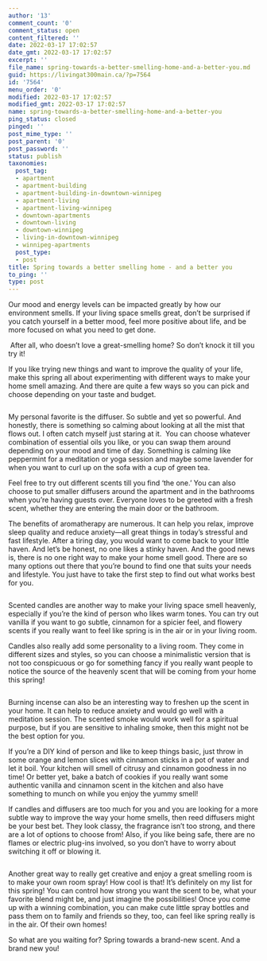 ```yaml
---
author: '13'
comment_count: '0'
comment_status: open
content_filtered: ''
date: 2022-03-17 17:02:57
date_gmt: 2022-03-17 17:02:57
excerpt: ''
file_name: spring-towards-a-better-smelling-home-and-a-better-you.md
guid: https://livingat300main.ca/?p=7564
id: '7564'
menu_order: '0'
modified: 2022-03-17 17:02:57
modified_gmt: 2022-03-17 17:02:57
name: spring-towards-a-better-smelling-home-and-a-better-you
ping_status: closed
pinged: ''
post_mime_type: ''
post_parent: '0'
post_password: ''
status: publish
taxonomies:
  post_tag:
  - apartment
  - apartment-building
  - apartment-building-in-downtown-winnipeg
  - apartment-living
  - apartment-living-winnipeg
  - downtown-apartments
  - downtown-living
  - downtown-winnipeg
  - living-in-downtown-winnipeg
  - winnipeg-apartments
  post_type:
  - post
title: Spring towards a better smelling home - and a better you
to_ping: ''
type: post
---
```

<!-- wp:paragraph -->
<p>Our mood and energy levels can be impacted greatly by how our environment smells. If your living space smells great, don’t be surprised if you catch yourself in a better mood, feel more positive about life, and be more focused on what you need to get done.</p>
<!-- /wp:paragraph -->

<!-- wp:paragraph -->
<p>&nbsp;After all, who doesn’t love a great-smelling home? So don’t knock it till you try it!</p>
<!-- /wp:paragraph -->

<!-- wp:paragraph -->
<p>If you like trying new things and want to improve the quality of your life, make this spring all about experimenting with different ways to make your home smell amazing. And there are quite a few ways so you can pick and choose depending on your taste and budget.</p>
<!-- /wp:paragraph -->

<!-- wp:image {"id":7565,"sizeSlug":"large","linkDestination":"none"} -->
<figure class="wp-block-image size-large"><img src="https://livingat300main.ca/wp-content/uploads/2022/03/1-1024x682.jpg" alt="" class="wp-image-7565"/></figure>
<!-- /wp:image -->

<!-- wp:paragraph -->
<p>My personal favorite is the diffuser. So subtle and yet so powerful. And honestly, there is something so calming about looking at all the mist that flows out. I often catch myself just staring at it.  You can choose whatever combination of essential oils you like, or you can swap them around depending on your mood and time of day. Something is calming like peppermint for a meditation or yoga session and maybe some lavender for when you want to curl up on the sofa with a cup of green tea. </p>
<!-- /wp:paragraph -->

<!-- wp:paragraph -->
<p>Feel free to try out different scents till you find ‘the one.’ You can also choose to put smaller diffusers around the apartment and in the bathrooms when you’re having guests over. Everyone loves to be greeted with a fresh scent, whether they are entering the main door or the bathroom.</p>
<!-- /wp:paragraph -->

<!-- wp:paragraph -->
<p>The benefits of aromatherapy are numerous. It can help you relax, improve sleep quality and reduce anxiety—all great things in today’s stressful and fast lifestyle. After a tiring day, you would want to come back to your little haven. And let’s be honest, no one likes a stinky haven. And the good news is, there is no one right way to make your home smell good. There are so many options out there that you’re bound to find one that suits your needs and lifestyle. You just have to take the first step to find out what works best for you.</p>
<!-- /wp:paragraph -->

<!-- wp:image {"id":7566,"sizeSlug":"large","linkDestination":"none"} -->
<figure class="wp-block-image size-large"><img src="https://livingat300main.ca/wp-content/uploads/2022/03/2-1024x683.jpg" alt="" class="wp-image-7566"/></figure>
<!-- /wp:image -->

<!-- wp:paragraph -->
<p>Scented candles are another way to make your living space smell heavenly, especially if you’re the kind of person who likes warm tones. You can try out vanilla if you want to go subtle, cinnamon for a spicier feel, and flowery scents if you really want to feel like spring is in the air or in your living room.</p>
<!-- /wp:paragraph -->

<!-- wp:paragraph -->
<p>Candles also really add some personality to a living room. They come in different sizes and styles, so you can choose a minimalistic version that is not too conspicuous or go for something fancy if you really want people to notice the source of the heavenly scent that will be coming from your home this spring!</p>
<!-- /wp:paragraph -->

<!-- wp:image {"id":7567,"sizeSlug":"large","linkDestination":"none"} -->
<figure class="wp-block-image size-large"><img src="https://livingat300main.ca/wp-content/uploads/2022/03/3-1024x683.jpg" alt="" class="wp-image-7567"/></figure>
<!-- /wp:image -->

<!-- wp:paragraph -->
<p>Burning incense can also be an interesting way to freshen up the scent in your home. It can help to reduce anxiety and would go well with a meditation session. The scented smoke would work well for a spiritual purpose, but if you are sensitive to inhaling smoke, then this might not be the best option for you.</p>
<!-- /wp:paragraph -->

<!-- wp:paragraph -->
<p>If you’re a DIY kind of person and like to keep things basic, just throw in some orange and lemon slices with cinnamon sticks in a pot of water and let it boil. Your kitchen will smell of citrusy and cinnamon goodness in no time! Or better yet, bake a batch of cookies if you really want some authentic vanilla and cinnamon scent in the kitchen and also have something to munch on while you enjoy the yummy smell!</p>
<!-- /wp:paragraph -->

<!-- wp:paragraph -->
<p>If candles and diffusers are too much for you and you are looking for a more subtle way to improve the way your home smells, then reed diffusers might be your best bet. They look classy, the fragrance isn’t too strong, and there are a lot of options to choose from! Also, if you like being safe, there are no flames or electric plug-ins involved, so you don’t have to worry about switching it off or blowing it.</p>
<!-- /wp:paragraph -->

<!-- wp:image {"id":7568,"sizeSlug":"large","linkDestination":"none"} -->
<figure class="wp-block-image size-large"><img src="https://livingat300main.ca/wp-content/uploads/2022/03/4-1024x687.jpg" alt="" class="wp-image-7568"/></figure>
<!-- /wp:image -->

<!-- wp:paragraph -->
<p>Another great way to really get creative and enjoy a great smelling room is to make your own room spray! How cool is that! It’s definitely on my list for this spring! You can control how strong you want the scent to be, what your favorite blend might be, and just imagine the possibilities! Once you come up with a winning combination, you can make cute little spray bottles and pass them on to family and friends so they, too, can feel like spring really is in the air. Of their own homes!</p>
<!-- /wp:paragraph -->

<!-- wp:paragraph -->
<p>So what are you waiting for? Spring towards a brand-new scent. And a brand new you!</p>
<!-- /wp:paragraph -->